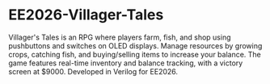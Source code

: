 # EE2026-Villager-Tales
Villager's Tales is an RPG where players farm, fish, and shop using pushbuttons and switches on OLED displays. Manage resources by growing crops, catching fish, and buying/selling items to increase your balance. The game features real-time inventory and balance tracking, with a victory screen at $9000. Developed in Verilog for EE2026.
